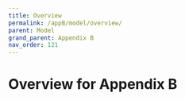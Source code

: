 ```yaml
---
title: Overview
permalink: /appB/model/overview/
parent: Model
grand_parent: Appendix B
nav_order: 121
---
```


# Overview for Appendix B
